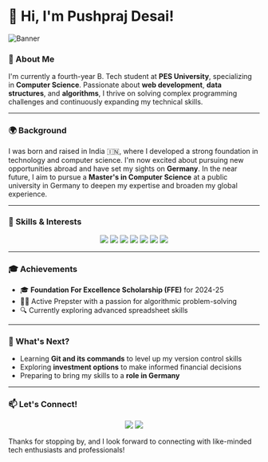 # 👋 Hi, I'm Pushpraj Desai!

![Banner](https://user-images.githubusercontent.com/your_image_path/banner.png)

### 🚀 About Me
I'm currently a fourth-year B. Tech student at **PES University**, specializing in **Computer Science**. Passionate about **web development**, **data structures**, and **algorithms**, I thrive on solving complex programming challenges and continuously expanding my technical skills.

---

### 🌍 Background
I was born and raised in India 🇮🇳, where I developed a strong foundation in technology and computer science. I'm now excited about pursuing new opportunities abroad and have set my sights on **Germany**. In the near future, I aim to pursue a **Master's in Computer Science** at a public university in Germany to deepen my expertise and broaden my global experience.

---

### 💼 Skills & Interests

<p align="center">
  <img src="https://img.shields.io/badge/Code-C++-blue?style=for-the-badge&logo=cplusplus&logoColor=white" />
  <img src="https://img.shields.io/badge/Code-JavaScript-yellow?style=for-the-badge&logo=javascript&logoColor=white" />
  <img src="https://img.shields.io/badge/Code-HTML-orange?style=for-the-badge&logo=html5&logoColor=white" />
  <img src="https://img.shields.io/badge/Code-CSS-blue?style=for-the-badge&logo=css3&logoColor=white" />
  <img src="https://img.shields.io/badge/Tools-Git-red?style=for-the-badge&logo=git&logoColor=white" />
  <img src="https://img.shields.io/badge/Tools-GitHub-black?style=for-the-badge&logo=github&logoColor=white" />
  <img src="https://img.shields.io/badge/Tools-Obsidian-purple?style=for-the-badge&logo=obsidian&logoColor=white" />
</p>

---

### 🎓 Achievements
- 🎓 **Foundation For Excellence Scholarship (FFE)** for 2024-25
- 👨‍💻 Active Prepster with a passion for algorithmic problem-solving
- 🔍 Currently exploring advanced spreadsheet skills

---

### 🌱 What's Next?
- Learning **Git and its commands** to level up my version control skills
- Exploring **investment options** to make informed financial decisions
- Preparing to bring my skills to a **role in Germany**

---

### 📫 Let's Connect!

<p align="center">
  <a href="mailto:pushpraj.desai@example.com"><img src="https://img.shields.io/badge/Email-red?style=for-the-badge&logo=gmail&logoColor=white" /></a>
  <a href="https://linkedin.com/in/pushprajdesai"><img src="https://img.shields.io/badge/LinkedIn-blue?style=for-the-badge&logo=linkedin&logoColor=white" /></a>
</p>

Thanks for stopping by, and I look forward to connecting with like-minded tech enthusiasts and professionals!
